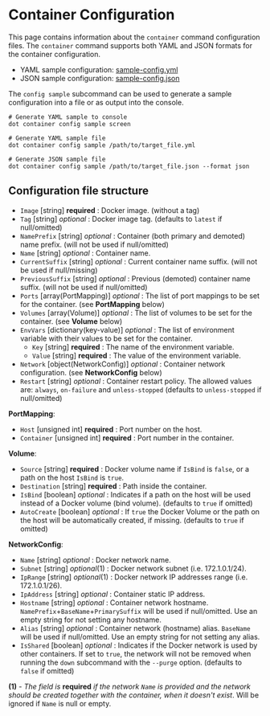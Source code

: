 ﻿# Container Configuration 
This page contains information about the `container` command configuration files.
The `container` command supports both YAML and JSON formats for the container configuration.

- YAML sample configuration: [sample-config.yml](./sample-config.yml)
- JSON sample configuration: [sample-config.json](./sample-config.json)

The `config sample` subcommand can be used to generate a sample configuration into a file or as output into the console.

```shell
# Generate YAML sample to console
dot container config sample screen

# Generate YAML sample file
dot container config sample /path/to/target_file.yml

# Generate JSON sample file
dot container config sample /path/to/target_file.json --format json
```

## Configuration file structure

- `Image` [string] **required** : Docker image. (without a tag)
- `Tag` [string] *optional* : Docker image tag. (defaults to `latest` if null/omitted)
- `NamePrefix` [string] *optional* : Container (both primary and demoted) name prefix. (will not be used if null/omitted)
- `Name` [string] *optional* : Container name.
- `CurrentSuffix` [string] *optional* : Current container name suffix. (will not be used if null/missing)
- `PreviousSuffix` [string] *optional* : Previous (demoted) container name suffix. (will not be used if null/omitted)
- `Ports` [array(PortMapping)] *optional* : The list of port mappings to be set for the container. (see **PortMapping** below)
- `Volumes` [array(Volume)] *optional* : The list of volumes to be set for the container. (see **Volume** below)
- `EnvVars` [dictionary(key-value)] *optional* : The list of environment variable with their values to be set for the container.
  - `Key` [string] **required** : The name of the environment variable.
  - `Value` [string] **required** : The value of the environment variable.
- `Network` [object(NetworkConfig)] *optional* : Container network configuration. (see **NetworkConfig** below)
- `Restart` [string] *optional* : Container restart policy. The allowed values are: `always`, `on-failure` and `unless-stopped` (defaults to `unless-stopped` if null/omitted)

**PortMapping**:
- `Host` [unsigned int] **required** : Port number on the host.
- `Container` [unsigned int] **required** : Port number in the container.

**Volume**:
- `Source` [string] **required** : Docker volume name if `IsBind` is `false`, or a path on the host `IsBind` is `true`. 
- `Destination` [string] **required** : Path inside the container. 
- `IsBind` [boolean] *optional* : Indicates if a path on the host will be used instead of a Docker volume (bind volume). (defaults to `true` if omitted)
- `AutoCreate` [boolean] *optional* : If `true` the Docker Volume or the path on the host will be automatically created, if missing. (defaults to `true` if omitted)

**NetworkConfig**:
- `Name` [string] *optional* : Docker network name.
- `Subnet` [string] *optional*(1) : Docker network subnet (i.e. 172.1.0.1/24).
- `IpRange` [string] *optional*(1) : Docker network IP addresses range (i.e. 172.1.0.1/26).
- `IpAddress` [string] *optional* : Container static IP address. 
- `Hostname` [string] *optional* : Container network hostname. `NamePrefix`+`BaseName`+`PrimarySuffix` will be used if null/omitted. Use an empty string for not setting any hostname.
- `Alias` [string] *optional* : Container network (hostname) alias. `BaseName` will be used if null/omitted. Use an empty string for not setting any alias.
- `IsShared` [boolean] *optional* : Indicates if the Docker network is used by other containers. If set to `true`, the network will not be removed when running the `down` subcommand with the `--purge` option. (defaults to `false` if omitted)

**(1)** - *The field is* **required** *if the network `Name` is provided and the network should be created together with the container, when it doesn't exist*. Will be ignored if `Name` is null or empty.
